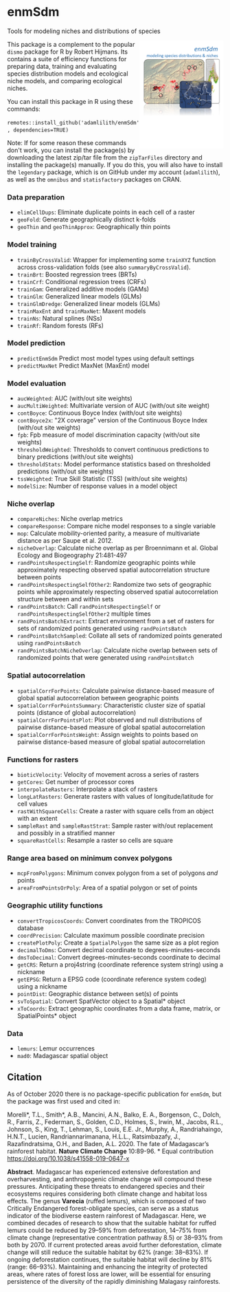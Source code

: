 # enmSdm
Tools for modeling niches and distributions of species

<img align="right" src="enmSdm.png" height="250"/>

This package is a complement to the popular `dismo` package for R by Robert Hijmans. Its contains a suite of efficiency functions for preparing data, training and evaluating species distribution models and ecological niche models, and comparing ecological niches.

You can install this package in R using these commands:

`remotes::install_github('adamlilith/enmSdm', dependencies=TRUE)`  

Note: If for some reason these commands don't work, you can install the package(s) by downloading the latest zip/tar file from the `zipTarFiles` directory and installing the package(s) manually. If you do this, you will also have to install the `legendary` package, which is on GitHub under my account (`adamlilith`), as well as the `omnibus` and `statisfactory` packages on CRAN.

### Data preparation ###
* `elimCellDups`: Eliminate duplicate points in each cell of a raster
* `geoFold`: Generate geographically distinct k-folds
* `geoThin` and `geoThinApprox`: Geographically thin points

### Model training ###
* `trainByCrossValid`: Wrapper for implementing some `trainXYZ` function across cross-validation folds (see also `summaryByCrossValid`).
* `trainBrt`: Boosted regression trees (BRTs)
* `trainCrf`: Conditional regression trees (CRFs)
* `trainGam`: Generalized additive models (GAMs)
* `trainGlm`: Generalized linear models (GLMs)
* `trainGlmDredge`: Generalized linear models (GLMs)
* `trainMaxEnt` and `trainMaxNet`: Maxent models
* `trainNs`: Natural splines (NSs)
* `trainRf`: Random forests (RFs)  

### Model prediction ###
* `predictEnmSdm` Predict most model types using default settings
* `predictMaxNet` Predict MaxNet (MaxEnt) model

### Model evaluation ###
* `aucWeighted`: AUC (with/out site weights)
* `aucMultiWeighted`: Multivariate version of AUC (with/out site weight)
* `contBoyce`: Continuous Boyce Index (with/out site weights)
* `contBoyce2x`: "2X coverage" version of the Continuous Boyce Index (with/out site weights)
* `fpb`: Fpb measure of model discrimination capacity (with/out site weights)
* `thresholdWeighted`: Thresholds to convert continuous predictions to binary predictions (with/out site weights)
* `thresholdStats`: Model performance statistics based on thresholded predictions (with/out site weights)
* `tssWeighted`: True Skill Statistic (TSS) (with/out site weights)
* `modelSize`: Number of response values in a model object

### Niche overlap ###
* `compareNiches`: Niche overlap metrics
* `compareResponse`: Compare niche model responses to a single variable
* `mop`: Calculate mobility-oriented parity, a measure of multivariate distance as per Saupe et al. 2012.
* `nicheOverlap`: Calculate niche overlap as per Broennimann et al. Global Ecology and Biogeography 21:481-497
* `randPointsRespectingSelf`: Randomize geographic points while approximately respecting observed spatial autocorrelation structure between points
* `randPointsRespectingSelfOther2`: Randomize two sets of geographic points while approximately respecting observed spatial autocorrelation structure between and within sets
* `randPointsBatch`: Call `randPointsRespectingSelf` or `randPointsRespectingSelfOther2` multiple times
* `randPointsBatchExtract`: Extract environment from a set of rasters for sets of randomized points generated using `randPointsBatch`
* `randPointsBatchSampled`: Collate all sets of randomized points generated using `randPointsBatch`
* `randPointsBatchNicheOverlap`: Calculate niche overlap between sets of randomized points that were generated using `randPointsBatch`

### Spatial autocorrelation ###
* `spatialCorrForPoints`: Calculate pairwise distance-based measure of global spatial autocorrelation between geographic points
* `spatialCorrForPointsSummary`: Characteristic cluster size of spatial points (distance of global autocorrelation)
* `spatialCorrForPointsPlot`: Plot observed and null distributions of pairwise distance-based measure of global spatial autocorrelation
* `spatialCorrForPointsWeight`: Assign weights to points based on pairwise distance-based measure of global spatial autocorrelation

### Functions for rasters ###
* `bioticVelocity`: Velocity of movement across a series of rasters
* `getCores`: Get number of processor cores
* `interpolateRasters`: Interpolate a stack of rasters
* `longLatRasters`: Generate rasters with values of longitude/latitude for cell values
* `rastWithSquareCells`: Create a raster with square cells from an object with an extent
* `sampleRast` and `sampleRastStrat`: Sample raster with/out replacement and possibly in a stratified manner
* `squareRastCells`: Resample a raster so cells are square

### Range area based on minimum convex polygons ###
* `mcpFromPolygons`: Minimum convex polygon from a set of polygons *and* points
* `areaFromPointsOrPoly`: Area of a spatial polygon or set of points

### Geographic utility functions ###
* `convertTropicosCoords`: Convert coordinates from the TROPICOS database
* `coordPrecision`: Calculate maximum possible coordinate precision
* `createPlotPoly`: Create a `SpatialPolygon` the same size as a plot region
* `decimalToDms`: Convert decimal coordinate to degrees-minutes-seconds
* `dmsToDecimal`: Convert degrees-minutes-seconds coordinate to decimal
* `getCRS`: Return a proj4string (coordinate reference system string) using a nickname
* `getEPSG`: Return a EPSG code (coordinate reference system codeg) using a nickname
* `pointDist`: Geographic distance between set(s) of points
* `svToSpatial`: Convert SpatVector object to a Spatial* object
* `xToCoords`: Extract geographic coordinates from a data frame, matrix, or SpatialPoints* object

### Data
* `lemurs`: Lemur occurrences
* `mad0`: Madagascar spatial object

## Citation ##
As of October 2020 there is no package-specific publication for `enmSdm`, but the package was first used and cited in:

Morelli*, T.L., Smith*, A.B., Mancini, A.N., Balko, E. A., Borgenson, C., Dolch, R., Farris, Z., Federman, S., Golden, C.D., Holmes, S., Irwin, M., Jacobs, R.L., Johnson, S., King, T., Lehman, S., Louis, E.E. Jr., Murphy, A., Randriahaingo, H.N.T., Lucien, Randriannarimanana, H.L.L., Ratsimbazafy, J., Razafindratsima, O.H., and Baden, A.L. 2020. The fate of Madagascar’s rainforest habitat.  **Nature Climate Change** 10:89-96. * Equal contribution https://doi.org/10.1038/s41558-019-0647-x

**Abstract**. Madagascar has experienced extensive deforestation and overharvesting, and anthropogenic climate change will compound these pressures. Anticipating these threats to endangered species and their ecosystems requires considering both climate change and habitat loss effects. The genus **Varecia** (ruffed lemurs), which is composed of two Critically Endangered forest-obligate species, can serve as a status indicator of the biodiverse eastern rainforest of Madagascar. Here, we combined decades of research to show that the suitable habitat for ruffed lemurs could be reduced by 29–59% from deforestation, 14–75% from climate change (representative concentration pathway 8.5) or 38–93% from both by 2070. If current protected areas avoid further deforestation, climate change will still reduce the suitable habitat by 62% (range: 38–83%). If ongoing deforestation continues, the suitable habitat will decline by 81% (range: 66–93%). Maintaining and enhancing the integrity of protected areas, where rates of forest loss are lower, will be essential for ensuring persistence of the diversity of the rapidly diminishing Malagasy rainforests.

